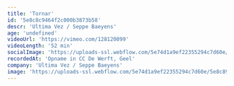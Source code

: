 ```yaml
---
title: 'Tornar'
id: '5e8c8c9464f2c000b3873b58'
descr: 'Ultima Vez / Seppe Baeyens'
age: 'undefined'
videoUrl: 'https://vimeo.com/128120099'
videoLength: '52 min'
socialImage: 'https://uploads-ssl.webflow.com/5e74d1a9ef22355294c7d60e/5e8c89f5f4b55e22ed2c5523_Tornar%C2%A9DannyWillems_web.jpg'
recordedAt: 'Opname in CC De Werft, Geel'
company: 'Ultima Vez / Seppe Baeyens'
image: 'https://uploads-ssl.webflow.com/5e74d1a9ef22355294c7d60e/5e8c89f5f4b55e22ed2c5523_Tornar%C2%A9DannyWillems_web.jpg'
---
```

